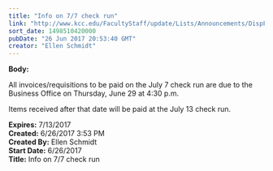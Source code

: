 ```yaml
---
title: "Info on 7/7 check run"
link: "http://www.kcc.edu/FacultyStaff/update/Lists/Announcements/DispForm.aspx?ID=2466"
sort_date: 1498510420000
pubDate: "26 Jun 2017 20:53:40 GMT"
creator: "Ellen Schmidt"
---
```


<div><b>Body:</b> <div class="ExternalClass134B2A0E324B454983B5AE9169D986A8"><p>All invoices/requisitions to be paid on the July 7 check run are due to the Business Office on Thursday, June 29 at 4:30 p.m.</p>
<p>Items received after that date will be paid at the July 13 check run.</p></div></div>
<div><b>Expires:</b> 7/13/2017</div>
<div><b>Created:</b> 6/26/2017 3:53 PM</div>
<div><b>Created By:</b> Ellen Schmidt</div>
<div><b>Start Date:</b> 6/26/2017</div>
<div><b>Title:</b> Info on 7/7 check run</div>
